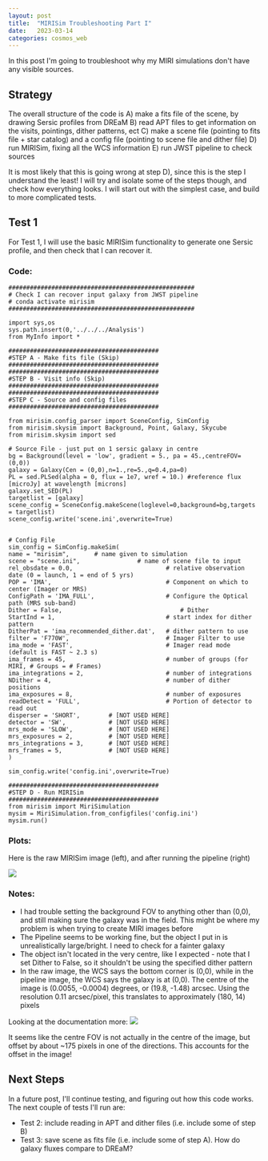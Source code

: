 ```yaml
---
layout: post
title:  "MIRISim Troubleshooting Part I"
date:   2023-03-14
categories: cosmos_web
---
```


In this post I'm going to troubleshoot why my MIRI simulations don't have any visible sources.


## Strategy

The overall structure of the code is
A) make a fits file of the scene, by drawing Sersic profiles from DREaM
B) read APT files to get information on the visits, pointings, dither patterns, ect
C) make a scene file (pointing to fits file + star catalog) and a config file (pointing to scene file and dither file)
D) run MIRISim, fixing all the WCS information
E) run JWST pipeline to check sources


It is most likely that this is going wrong at step D), since this is the step I understand the least!  I will try and isolate some of the steps though, and check how everything looks. I will start out with the simplest case, and build to more complicated tests.


## Test 1  

For Test 1, I will use the basic MIRISim functionality to generate one Sersic profile, and then check that I can recover it.


### Code:

```
####################################################
# Check I can recover input galaxy from JWST pipeline
# conda activate mirisim
####################################################

import sys,os
sys.path.insert(0,'../../../Analysis')
from MyInfo import *

##########################################
#STEP A - Make fits file (Skip)
##########################################
##########################################
#STEP B - Visit info (Skip)
##########################################
##########################################
#STEP C - Source and config files
##########################################

from mirisim.config_parser import SceneConfig, SimConfig
from mirisim.skysim import Background, Point, Galaxy, Skycube
from mirisim.skysim import sed

# Source File - just put on 1 sersic galaxy in centre
bg = Background(level = 'low', gradient = 5., pa = 45.,centreFOV=(0,0))
galaxy = Galaxy(Cen = (0,0),n=1.,re=5.,q=0.4,pa=0)
PL = sed.PLSed(alpha = 0, flux = 1e7, wref = 10.) #reference flux [microJy] at wavelength [microns]
galaxy.set_SED(PL)
targetlist = [galaxy]
scene_config = SceneConfig.makeScene(loglevel=0,background=bg,targets = targetlist)
scene_config.write('scene.ini',overwrite=True)


# Config File
sim_config = SimConfig.makeSim(
name = "mirisim",    	# name given to simulation
scene = "scene.ini", 				# name of scene file to input
rel_obsdate = 0.0,          				# relative observation date (0 = launch, 1 = end of 5 yrs)
POP = 'IMA',                				# Component on which to center (Imager or MRS)
ConfigPath = 'IMA_FULL', 					# Configure the Optical path (MRS sub-band)
Dither = False,             				    # Dither
StartInd = 1,               				# start index for dither pattern
DitherPat = 'ima_recommended_dither.dat', 	# dither pattern to use
filter = 'F770W',          					# Imager Filter to use
ima_mode = 'FAST',         					# Imager read mode (default is FAST ~ 2.3 s)
ima_frames = 45,            				# number of groups (for MIRI, # Groups = # Frames)
ima_integrations = 2,      					# number of integrations
NDither = 4,                				# number of dither positions
ima_exposures = 8,         					# number of exposures
readDetect = 'FULL',         				# Portion of detector to read out
disperser = 'SHORT',        # [NOT USED HERE]
detector = 'SW',            # [NOT USED HERE]
mrs_mode = 'SLOW',          # [NOT USED HERE]
mrs_exposures = 2,          # [NOT USED HERE]
mrs_integrations = 3,       # [NOT USED HERE]
mrs_frames = 5,             # [NOT USED HERE]
)

sim_config.write('config.ini',overwrite=True)

##########################################
#STEP D - Run MIRISim
##########################################
from mirisim import MiriSimulation
mysim = MiriSimulation.from_configfiles('config.ini')
mysim.run()
```

### Plots:

Here is the raw MIRISim image (left), and after running the pipeline (right)

<img src="{{ site.baseurl }}/assets/plots/20230314_Test1.png">


### Notes:

- I had trouble setting the background FOV to anything other than (0,0), and still making sure the galaxy was in the field. This might be where my problem is when trying to create MIRI images before
- The Pipeline seems to be working fine, but the object I put in is unrealistically large/bright. I need to check for a fainter galaxy
- The object isn't located in the very centre, like I expected - note that I set Dither to False, so it shouldn't be using the specified dither pattern
- In the raw image, the WCS says the bottom corner is (0,0), while in the pipeline image, the WCS says the galaxy is at (0,0). The centre of the image is  (0.0055, -0.0004) degrees, or (19.8, -1.48) arcsec. Using the resolution 0.11 arcsec/pixel, this translates to approximately (180, 14) pixels


Looking at the documentation more:
<img src="{{ site.baseurl }}/assets/plots/20230314_reference_coord.png">

It seems like the centre FOV is not actually in the centre of the image, but offset by about ~175 pixels in one of the directions. This accounts for the offset in the image!


## Next Steps

In a future post, I'll continue testing, and figuring out how this code works. The next couple of tests I'll run are:

- Test 2: include reading in APT and dither files (i.e. include some of step B)
- Test 3: save scene as fits file (i.e. include some of step A). How do galaxy fluxes compare to DREaM?
